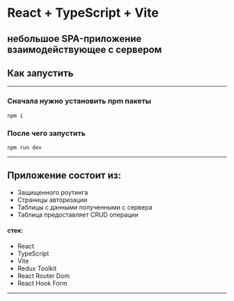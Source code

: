 # React + TypeScript + Vite

## небольшое SPA-приложение взаимодействующее с сервером

## Как запустить

---

### Сначала нужно установить npm пакеты

```
npm i
```

### После чего запустить

```
npm run dev
```

---

## Приложение состоит из:
- Защищенного роутинга
- Страницы авторизации
- Таблицы с данными полученными с сервера
- Таблица предоставляет CRUD операции

#### стек:

- React
- TypeScript
- Vite
- Redux Toolkit
- React Router Dom
- React Hook Form

---
